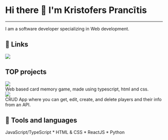 # Hi there 👋 I'm Kristofers Prancītis
---
I am a software developer specializing in Web development.

## 🔗 Links
[![](https://img.shields.io/badge/LinkedIn-0077B5?style=for-the-badge&logo=linkedin&logoColor=white)](https://www.linkedin.com/in/kristofersprancitis/)

## TOP projects
[![](https://img.shields.io/badge/Project-1-red?style=for-the-badge&logo=github)](https://github.com/Pingein/memory-game)<br />
Web based card memory game, made using typescript, html and css.<br />
[![](https://img.shields.io/badge/Project-2-red?style=for-the-badge&logo=github)](https://github.com/Pingein/test-task)<br />
CRUD App where you can get, edit, create, and delete players and their info from an API.<br />
<!-- [![](https://img.shields.io/badge/Project-3-red?style=for-the-badge&logo=github)]()<br />
--<br /> -->

## 🧰 Tools and languages
JavaScript/TypeScript  *  HTML & CSS  *   ReactJS  *  Python
